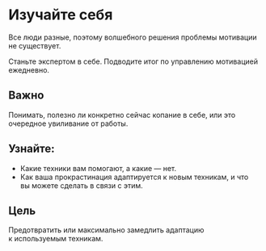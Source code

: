 # Изучайте себя

Все люди разные, поэтому волшебного решения проблемы мотивации не&nbsp;существует.

Станьте экспертом в&nbsp;себе. Подводите итог по&nbsp;управлению мотивацией ежедневно.

## Важно

Понимать, полезно&nbsp;ли конкретно сейчас копание в&nbsp;себе, или это очередное увиливание от&nbsp;работы.

## Узнайте:

* Какие техники вам помогают, а&nbsp;какие&nbsp;&mdash; нет.
* Как ваша прокрастинация адаптируется к&nbsp;новым техникам, и&nbsp;что вы&nbsp;можете сделать в&nbsp;связи с&nbsp;этим.

## Цель

Предотвратить или максимально замедлить адаптацию к&nbsp;используемым техникам.
